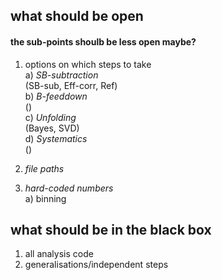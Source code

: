 ## what should be open  
#### the sub-points shoulb be less open maybe?
1. options on which steps to take  
a) _SB-subtraction_  
(SB-sub, Eff-corr, Ref)  
b) _B-feeddown_  
()  
c) _Unfolding_  
(Bayes, SVD)  
d) _Systematics_  
()  

2. _file paths_  
3. _hard-coded numbers_  
a) binning  

## what should be in the black box  
1. all analysis code  
2. generalisations/independent steps    
